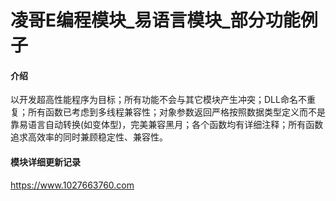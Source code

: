 # 凌哥E编程模块_易语言模块_部分功能例子

#### 介绍
以开发超高性能程序为目标；所有功能不会与其它模块产生冲突；DLL命名不重复；所有函数已考虑到多线程兼容性；对象参数返回严格按照数据类型定义而不是靠易语言自动转换(如变体型)，完美兼容黑月；各个函数均有详细注释；所有函数追求高效率的同时兼顾稳定性、兼容性。
#### 模块详细更新记录
https://www.1027663760.com